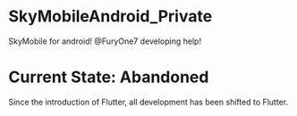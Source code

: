 # SkyMobileAndroid_Private
SkyMobile for android! @FuryOne7 developing help!

# Current State: Abandoned

Since the introduction of Flutter, all development has been shifted to Flutter.
